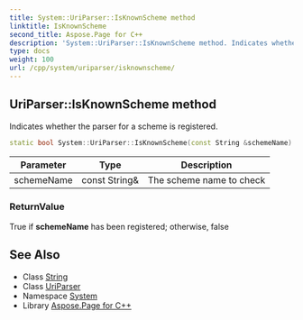 ```yaml
---
title: System::UriParser::IsKnownScheme method
linktitle: IsKnownScheme
second_title: Aspose.Page for C++
description: 'System::UriParser::IsKnownScheme method. Indicates whether the parser for a scheme is registered in C++.'
type: docs
weight: 100
url: /cpp/system/uriparser/isknownscheme/
---
```

## UriParser::IsKnownScheme method


Indicates whether the parser for a scheme is registered.

```cpp
static bool System::UriParser::IsKnownScheme(const String &schemeName)
```


| Parameter | Type | Description |
| --- | --- | --- |
| schemeName | const String\& | The scheme name to check |

### ReturnValue

True if **schemeName** has been registered; otherwise, false

## See Also

* Class [String](../../string/)
* Class [UriParser](../)
* Namespace [System](../../)
* Library [Aspose.Page for C++](../../../)

